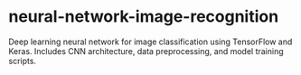 # neural-network-image-recognition
Deep learning neural network for image classification using TensorFlow and Keras. Includes CNN architecture, data preprocessing, and model training scripts.
